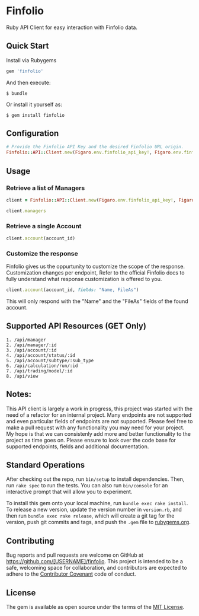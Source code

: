 # Finfolio

Ruby API Client for easy interaction with Finfolio data. 

## Quick Start

Install via Rubygems

```ruby
gem 'finfolio'
```

And then execute:

    $ bundle

Or install it yourself as:

    $ gem install finfolio

## Configuration

```ruby
# Provide the Finfolio API Key and the desired Finfolio URL origin.
Finfolio::API::Client.new(Figaro.env.finfolio_api_key!, Figaro.env.finfolio_url!)
```

## Usage

### Retrieve a list of Managers

```ruby
client = Finfolio::API::Client.new(Figaro.env.finfolio_api_key!, Figaro.env.finfolio_url!)

client.managers
```

### Retrieve a single Account

```ruby
client.account(account_id)
```

### Customize the response

Finfolio gives us the oppurtunity to customize the scope of the response. Customization changes per endpoint, Refer to the official Finfolio docs to fully understand what response customization is offered to you.

```ruby
client.account(account_id, fields: "Name, FileAs")
```

This will only respond with the "Name" and the "FileAs" fields of the found account.


## Supported API Resources (GET Only)

```
1. /api/manager
2. /api/manager/:id
3. /api/account/:id
4. /api/account/status/:id
5. /api/account/subtype/:sub_type
6. /api/calculation/run/:id
7. /api/trading/model/:id
8. /api/view
```

## Notes:

This API client is largely a work in progress, this project was started with the need of a refactor for an internal project. Many endpoints are not supported and even particular fields of endpoints are not supported. Please feel free to make a pull request with any functionality you may need for your project. My hope is that we can consistenly add more and better functionality to the project as time goes on. Please ensure to look over the code base for supported endpoints, fields and additional documentation.

## Standard Operations

After checking out the repo, run `bin/setup` to install dependencies. Then, run `rake spec` to run the tests. You can also run `bin/console` for an interactive prompt that will allow you to experiment.

To install this gem onto your local machine, run `bundle exec rake install`. To release a new version, update the version number in `version.rb`, and then run `bundle exec rake release`, which will create a git tag for the version, push git commits and tags, and push the `.gem` file to [rubygems.org](https://rubygems.org).

## Contributing

Bug reports and pull requests are welcome on GitHub at https://github.com/[USERNAME]/finfolio. This project is intended to be a safe, welcoming space for collaboration, and contributors are expected to adhere to the [Contributor Covenant](http://contributor-covenant.org) code of conduct.


## License

The gem is available as open source under the terms of the [MIT License](http://opensource.org/licenses/MIT).

